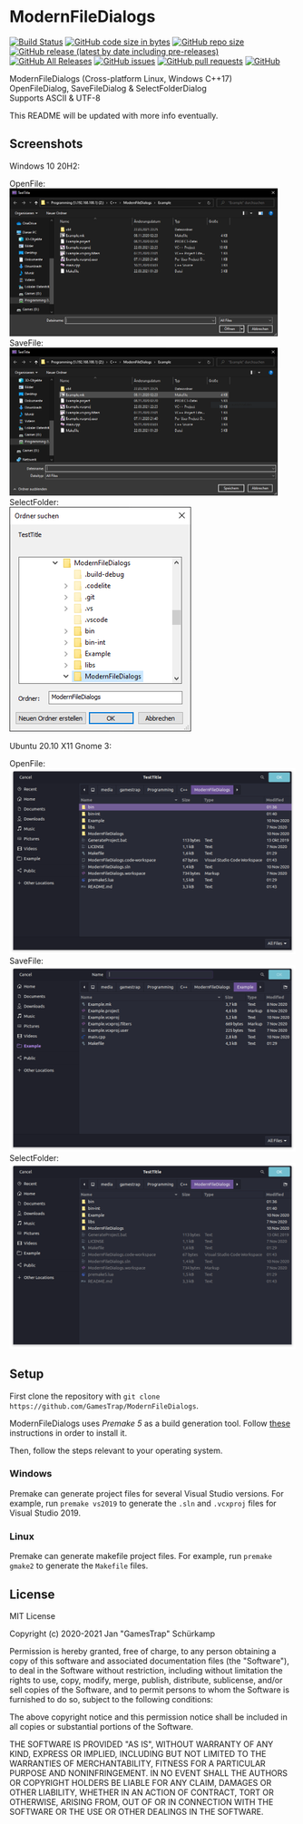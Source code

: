 # ModernFileDialogs

[![Build Status](   https://travis-ci.com/GamesTrap/ModernFileDialogs.svg?branch=main)](https://travis-ci.com/GamesTrap/ModernFileDialogs)
[![GitHub code size in bytes](https://img.shields.io/github/languages/code-size/GamesTrap/ModernFileDialogs)](https://github.com/GamesTrap/ModernFileDialogs)
[![GitHub repo size](https://img.shields.io/github/repo-size/GamesTrap/ModernFileDialogs)](https://github.com/GamesTrap/ModernFileDialogs)
[![GitHub release (latest by date including pre-releases)](https://img.shields.io/github/v/release/GamesTrap/ModernFileDialogs?include_prereleases)](https://github.com/GamesTrap/ModernFileDialogs/releases)
[![GitHub All Releases](https://img.shields.io/github/downloads/GamesTrap/ModernFileDialogs/total)](https://github.com/GamesTrap/ModernFileDialogs/releases)
[![GitHub issues](https://img.shields.io/github/issues/GamesTrap/ModernFileDialogs)](https://github.com/GamesTrap/ModernFileDialogs/issues?q=is%3Aopen+is%3Aissue)
[![GitHub pull requests](https://img.shields.io/github/issues-pr/GamesTrap/ModernFileDialogs)](https://github.com/GamesTrap/ModernFileDialogs/pulls?q=is%3Aopen+is%3Apr)
[![GitHub](https://img.shields.io/github/license/GamesTrap/ModernFileDialogs)](https://github.com/GamesTrap/ModernFileDialogs/blob/master/LICENSE)

ModernFileDialogs (Cross-platform Linux, Windows C++17)  
OpenFileDialog, SaveFileDialog & SelectFolderDialog  
Supports ASCII & UTF-8

This README will be updated with more info eventually.

## Screenshots

Windows 10 20H2:  

OpenFile:
<br>
<img alt="OpenFileWindows" src="Images/OpenFileWindows.PNG" width="473px" height="261px">
<br>
SaveFile:
<br>
<img alt="SaveFileWindows" src="Images/SaveFileWindows.PNG" width="473px" height="261px">
<br>
SelectFolder:
<br>
<img alt="SelectFolderWindows" src="Images/SelectFolderWindows.PNG" width="320px" height="396px">

Ubuntu 20.10 X11 Gnome 3:  

OpenFile:
<br>
<img alt="OpenFileLinux" src="Images/OpenFileLinux.PNG" width="508px" height="328px">
<br>
SaveFile:
<br>
<img alt="SaveFileLinux" src="Images/SaveFileLinux.PNG" width="508px" height="328px">
<br>
SelectFolder:
<br>
<img alt="SelectFolderLinux" src="Images/SelectFolderLinux.PNG" width="508px" height="328px">

## Setup

First clone the repository with `git clone https://github.com/GamesTrap/ModernFileDialogs`.

ModernFileDialogs uses _Premake 5_ as a build generation tool. Follow [these](https://premake.github.io/download.html) instructions in order to install it.

Then, follow the steps relevant to your operating system.

### Windows

Premake can generate project files for several Visual Studio versions.
For example, run `premake vs2019` to generate the `.sln` and `.vcxproj` files for Visual Studio 2019.

### Linux

Premake can generate makefile project files.
For example, run `premake gmake2` to generate the `Makefile` files.

## License

MIT License

Copyright (c) 2020-2021 Jan "GamesTrap" Schürkamp

Permission is hereby granted, free of charge, to any person obtaining a copy
of this software and associated documentation files (the "Software"), to deal
in the Software without restriction, including without limitation the rights
to use, copy, modify, merge, publish, distribute, sublicense, and/or sell
copies of the Software, and to permit persons to whom the Software is
furnished to do so, subject to the following conditions:

The above copyright notice and this permission notice shall be included in all
copies or substantial portions of the Software.

THE SOFTWARE IS PROVIDED "AS IS", WITHOUT WARRANTY OF ANY KIND, EXPRESS OR
IMPLIED, INCLUDING BUT NOT LIMITED TO THE WARRANTIES OF MERCHANTABILITY,
FITNESS FOR A PARTICULAR PURPOSE AND NONINFRINGEMENT. IN NO EVENT SHALL THE
AUTHORS OR COPYRIGHT HOLDERS BE LIABLE FOR ANY CLAIM, DAMAGES OR OTHER
LIABILITY, WHETHER IN AN ACTION OF CONTRACT, TORT OR OTHERWISE, ARISING FROM,
OUT OF OR IN CONNECTION WITH THE SOFTWARE OR THE USE OR OTHER DEALINGS IN THE
SOFTWARE.
